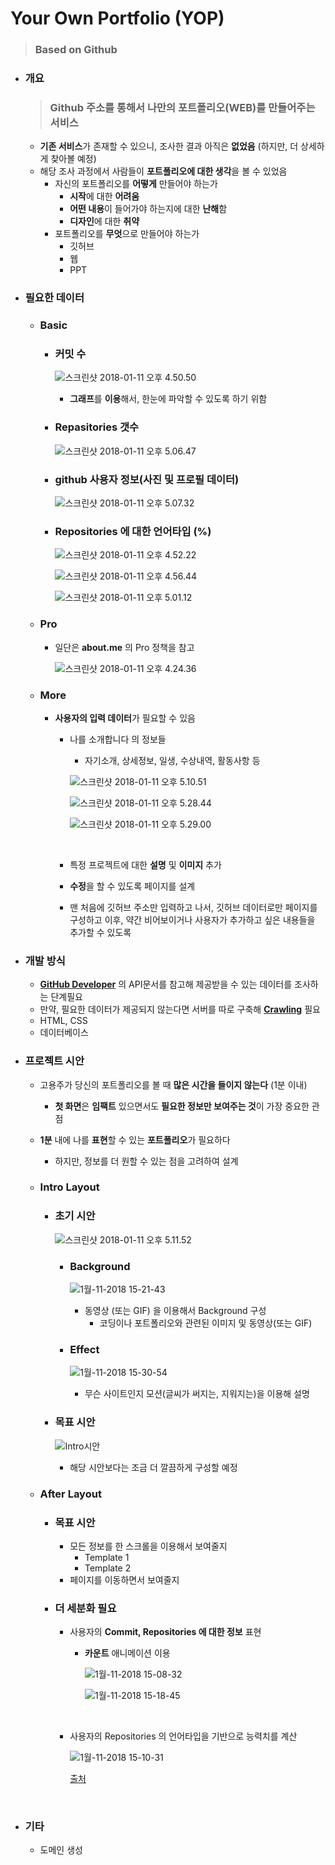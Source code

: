 # Your Own Portfolio (YOP)

> ### Based on Github

- ### 개요

  > ###  Github 주소를 통해서 나만의 포트폴리오(WEB)를 만들어주는 서비스

  - **기존 서비스**가 존재할 수 있으니, 조사한 결과 아직은 **없었음** (하지만, 더 상세하게 찾아볼 예정)
  - 해당 조사 과정에서 사람들이 **포트폴리오에 대한 생각**을 볼 수 있었음
    - 자신의 포트폴리오를 **어떻게** 만들어야 하는가
      - **시작**에 대한 **어려움**
      - **어떤 내용**이 들어가야 하는지에 대한 **난해**함
      - **디자인**에 대한 **취약**
    - 포트폴리오를 **무엇**으로 만들어야 하는가
      - 깃허브
      - 웹
      - PPT

- ### 필요한 데이터

  - ### Basic

    - ### 커밋 수

      ![스크린샷 2018-01-11 오후 4.50.50](https://github.com/antaehyeon/WinterVacation_Project/blob/master/Image/%EC%8A%A4%ED%81%AC%EB%A6%B0%EC%83%B7%202018-01-11%20%EC%98%A4%ED%9B%84%204.50.50.png)

      - **그래프**를 **이용**해서, 한눈에 파악할 수 있도록 하기 위함

    - ### Repasitories 갯수

      ![스크린샷 2018-01-11 오후 5.06.47](https://github.com/antaehyeon/WinterVacation_Project/blob/master/Image/%EC%8A%A4%ED%81%AC%EB%A6%B0%EC%83%B7%202018-01-11%20%EC%98%A4%ED%9B%84%205.06.47.png)

    - ### github 사용자 정보(사진 및 프로필 데이터)

      ![스크린샷 2018-01-11 오후 5.07.32](https://github.com/antaehyeon/WinterVacation_Project/blob/master/Image/%EC%8A%A4%ED%81%AC%EB%A6%B0%EC%83%B7%202018-01-11%20%EC%98%A4%ED%9B%84%205.07.32.png)

    - ### Repositories 에 대한 언어타입 (%)

      ![스크린샷 2018-01-11 오후 4.52.22](https://github.com/antaehyeon/WinterVacation_Project/blob/master/Image/%EC%8A%A4%ED%81%AC%EB%A6%B0%EC%83%B7%202018-01-11%20%EC%98%A4%ED%9B%84%204.52.22.png)

      ![스크린샷 2018-01-11 오후 4.56.44](https://github.com/antaehyeon/WinterVacation_Project/blob/master/Image/%EC%8A%A4%ED%81%AC%EB%A6%B0%EC%83%B7%202018-01-11%20%EC%98%A4%ED%9B%84%204.56.44.png)

      ![스크린샷 2018-01-11 오후 5.01.12](https://github.com/antaehyeon/WinterVacation_Project/blob/master/Image/%EC%8A%A4%ED%81%AC%EB%A6%B0%EC%83%B7%202018-01-11%20%EC%98%A4%ED%9B%84%205.01.12.png)

  - ### Pro

    - 일단은 **about.me** 의 Pro 정책을 참고

      ![스크린샷 2018-01-11 오후 4.24.36](https://github.com/antaehyeon/WinterVacation_Project/blob/master/Image/%EC%8A%A4%ED%81%AC%EB%A6%B0%EC%83%B7%202018-01-11%20%EC%98%A4%ED%9B%84%204.24.36.png)

  - ### More

    - **사용자의 입력 데이터**가 필요할 수 있음

      - 나를 소개합니다 의 정보들

        - 자기소개, 상세정보, 일생, 수상내역, 활동사항 등

        ![스크린샷 2018-01-11 오후 5.10.51](https://github.com/antaehyeon/WinterVacation_Project/blob/master/Image/%EC%8A%A4%ED%81%AC%EB%A6%B0%EC%83%B7%202018-01-11%20%EC%98%A4%ED%9B%84%205.10.51.png)

        ![스크린샷 2018-01-11 오후 5.28.44](https://github.com/antaehyeon/WinterVacation_Project/blob/master/Image/%EC%8A%A4%ED%81%AC%EB%A6%B0%EC%83%B7%202018-01-11%20%EC%98%A4%ED%9B%84%205.28.44.png)

        ![스크린샷 2018-01-11 오후 5.29.00](https://github.com/antaehyeon/WinterVacation_Project/blob/master/Image/%EC%8A%A4%ED%81%AC%EB%A6%B0%EC%83%B7%202018-01-11%20%EC%98%A4%ED%9B%84%205.29.00.png)

        ​

      - 특정 프로젝트에 대한 **설명** 및 **이미지** 추가

      - **수정**을 할 수 있도록 페이지를 설계

      - 맨 처음에 깃허브 주소만 입력하고 나서, 깃허브 데이터로만 페이지를 구성하고
        이후, 약간 비어보이거나 사용자가 추가하고 싶은 내용들을 추가할 수 있도록

- ### 개발 방식

  - **[GitHub Developer](https://developer.github.com/)** 의 API문서를 참고해 제공받을 수 있는 데이터를 조사하는 단계필요
  - 만약, 필요한 데이터가 제공되지 않는다면 서버를 따로 구축해 **[Crawling](https://namu.wiki/w/%ED%81%AC%EB%A1%A4%EB%A7%81)** 필요
  - HTML, CSS
  - 데이터베이스


- ### 프로젝트 시안

  - 고용주가 당신의 포트폴리오를 볼 때 **많은 시간을 들이지 않는다** (1분 이내)

    - **첫 화면**은 **임팩트** 있으면서도 **필요한 정보만 보여주는 것**이 가장 중요한 관점

  - **1분** 내에 나를 **표현**할 수 있는 **포트폴리오**가 필요하다

    - 하지만, 정보를 더 원할 수 있는 점을 고려하여 설계

  - ### Intro Layout

    - ### 초기 시안

      ![스크린샷 2018-01-11 오후 5.11.52](https://github.com/antaehyeon/WinterVacation_Project/blob/master/Image/%EC%8A%A4%ED%81%AC%EB%A6%B0%EC%83%B7%202018-01-11%20%EC%98%A4%ED%9B%84%205.11.52.png)

      - ### Background

        ![1월-11-2018 15-21-43](https://github.com/antaehyeon/WinterVacation_Project/blob/master/Image/1%EC%9B%94-11-2018%2015-21-43.gif)

        - 동영상 (또는 GIF) 을 이용해서 Background 구성
          - 코딩이나 포트폴리오와 관련된 이미지 및 동영상(또는 GIF)

      - ### Effect

        ![1월-11-2018 15-30-54](https://github.com/antaehyeon/WinterVacation_Project/blob/master/Image/1%EC%9B%94-11-2018%2015-30-54.gif)

        - 무슨 사이트인지 모션(글씨가 써지는, 지워지는)을 이용해 설명


    - ### 목표 시안

      ![Intro시안](https://github.com/antaehyeon/WinterVacation_Project/blob/master/Image/Intro%EC%8B%9C%EC%95%88.png)

      - 해당 시안보다는 조금 더 깔끔하게 구성할 예정

  - ### After Layout

    - ### 목표 시안

      - 모든 정보를 한 스크롤을 이용해서 보여줄지
        - Template 1
        - Template 2
      - 페이지를 이동하면서 보여줄지

    - ### 더 세분화 필요

      - 사용자의 **Commit, Repositories 에 대한 정보** 표현

        - **카운트** 애니메이션 이용

          ![1월-11-2018 15-08-32](https://github.com/antaehyeon/WinterVacation_Project/blob/master/Image/1%EC%9B%94-11-2018%2015-08-32.gif)

          ![1월-11-2018 15-18-45](https://github.com/antaehyeon/WinterVacation_Project/blob/master/Image/1%EC%9B%94-11-2018%2015-18-45.gif)

          ​

      - 사용자의 Repositories 의 언어타입을 기반으로 능력치를 계산

        ![1월-11-2018 15-10-31](https://github.com/antaehyeon/WinterVacation_Project/blob/master/Image/1%EC%9B%94-11-2018%2015-10-31.gif)

        [출처](https://sandrig.github.io/about.html)

  ​


- ### 기타

  - 도메인 생성




